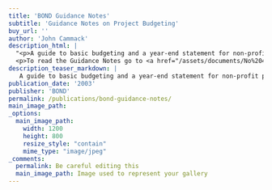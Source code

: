 ```yaml
---
title: 'BOND Guidance Notes'
subtitle: 'Guidance Notes on Project Budgeting'
buy_url: ''
author: 'John Cammack'
description_html: |
  "<p>A guide to basic budgeting and a year-end statement for non-profit projects and programmes. Written in clear English, with any technical terms clarified. Includes 'top tips' for both budgeting and analysing the income and expenditure account. Download a copy from the BOND web site, or request a paper copy from: British NGOs for Development (BOND), Regent's Wharf, 8 All Saints Street, LONDON N1 9RL, United Kingdom.</p>
  <p>To read the Guidance Notes go to <a href="/assets/documents/No%204.1%20Project%20Budgeting%20and%20Accounting.pdf" target="_blank">Guidance Notes Project Budgeting and Accounting</a></p>"
description_teaser_markdown: | 
   A guide to basic budgeting and a year-end statement for non-profit projects and programmes.
publication_date: '2003'
publisher: 'BOND'
permalink: /publications/bond-guidance-notes/
main_image_path: 
_options:
  main_image_path:
    width: 1200
    height: 800
    resize_style: "contain"
    mime_type: "image/jpeg"
_comments:
  permalink: Be careful editing this
  main_image_path: Image used to represent your gallery
---
```

